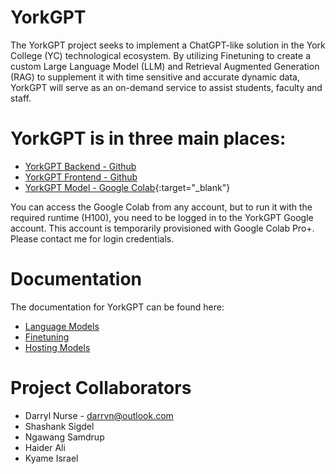# YorkGPT

The YorkGPT project seeks to implement a ChatGPT-like solution in the York College (YC) technological ecosystem. By utilizing Finetuning to create a custom Large Language Model (LLM) and Retrieval Augmented Generation (RAG) to supplement it with time sensitive and accurate dynamic data, YorkGPT will serve as an on-demand service to assist students, faculty and staff.

# YorkGPT is in three main places:

- [YorkGPT Backend - Github](https://github.com/darrylnurse/yorkgpt/tree/main/yorkgpt-server)
- [YorkGPT Frontend - Github](https://github.com/darrylnurse/yorkgpt/tree/main/yorkgpt-client)
- [YorkGPT Model - Google Colab](https://colab.research.google.com/drive/1jL6Juq0GLGlmfUbHdUdO19rxSomi5oFn){:target="_blank"}

You can access the Google Colab from any account, but to run it with the required runtime (H100), you need to be logged in to the YorkGPT Google account. This account is temporarily provisioned with Google Colab Pro+. Please contact me for login credentials.

# Documentation

The documentation for YorkGPT can be found here:

- [Language Models](https://github.com/darrylnurse/yorkgpt/blob/main/docs/language-models.md)
- [Finetuning](https://github.com/darrylnurse/yorkgpt/blob/main/docs/finetuning-models.md)
- [Hosting Models](https://github.com/darrylnurse/yorkgpt/blob/main/docs/hosting-models.md)

# Project Collaborators

- Darryl Nurse - darrvn@outlook.com
- Shashank Sigdel
- Ngawang Samdrup
- Haider Ali
- Kyame Israel
